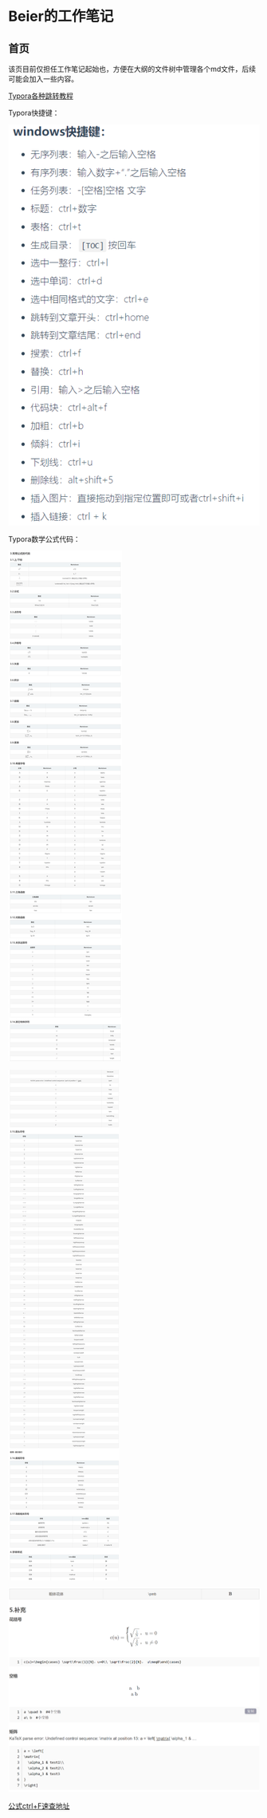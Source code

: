 # Beier的工作笔记

## 首页

该页目前仅担任工作笔记起始也，方便在大纲的文件树中管理各个md文件，后续可能会加入一些内容。





[Typora各种跳转教程](https://blog.csdn.net/qq_41907769/article/details/121722716)

Typora快捷键：

![markdown快捷键](笔记起始.assets/markdown快捷键.png)

Typora数学公式代码：

![sd](./笔记起始.assets/1.png)

![](./笔记起始.assets/2.png)

![](./笔记起始.assets/3.png)

[公式ctrl+F速查地址](https://blog.csdn.net/qq_37402392/article/details/121348504)

